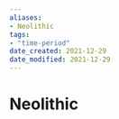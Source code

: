 ```yaml
---
aliases: 
- Neolithic
tags: 
- "time-period"
date_created: 2021-12-29
date_modified: 2021-12-29
---
```


# Neolithic
